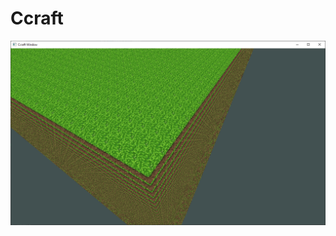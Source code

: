 # Ccraft

![Screenshot](https://github.com/Winter091/Ccraft/blob/main/screenshots/1048576-grass-blocks.png)
